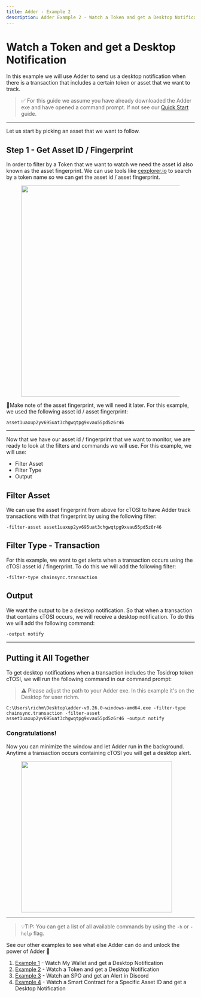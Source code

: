 ```yaml
---
title: Adder - Example 2
description: Adder Example 2 - Watch a Token and get a Desktop Notification.
---
```


# Watch a Token and get a Desktop Notification

In this example we will use Adder to send us a desktop notification when there is a transaction that includes a certain token or asset that we want to track.

> ✅ For this guide we assume you have already downloaded the Adder exe and have opened a command prompt. If not see our [Quick Start](,,/quick-start-overview) guide.

***

Let us start by picking an asset that we want to follow.

## Step 1 - Get Asset ID / Fingerprint

In order to filter by a Token that we want to watch we need the asset id also known as the asset fingerprint. We can use tools like <a href="https://www.cexplorer.io" target="_blank">cexplorer.io</a> to search by a token name so we can get the asset id / asset fingerprint.

<div align="left"><figure><img src="adder/cTOSI_cexploer.png" alt="" width="563"><figcaption></figcaption></figure></div>

📝Make note of the asset fingerprint, we will need it later. For this example, we used the following asset id / asset fingerprint:

```
asset1uaxup2yv695uat3chgwqtpg9xvau55pd5z6r46
```

***

Now that we have our asset id / fingerprint that we want to monitor, we are ready to look at the filters and commands we will use. For this example, we will use:

* Filter Asset
* Filter Type
* Output

## Filter Asset

We can use the asset fingerprint from above for cTOSI to have Adder track transactions with that fingerprint by using the following filter:

```
-filter-asset asset1uaxup2yv695uat3chgwqtpg9xvau55pd5z6r46
```

## Filter Type - Transaction

For this example, we want to get alerts when a transaction occurs using the cTOSI asset id / fingerprint. To do this we will add the following filter:

```
-filter-type chainsync.transaction
```

## Output

We want the output to be a desktop notification. So that when a transaction that contains cTOSI occurs, we will receive a desktop notification. To do this we will add the following command:

```
-output notify
```



***

## Putting it All Together

To get desktop notifications when a transaction includes the Tosidrop token cTOSI, we will run the following command in our command prompt:

> ⚠️ Please adjust the path to your Adder exe. In this example it's on the Desktop for user richm.


```
C:\Users\richm\Desktop\adder-v0.26.0-windows-amd64.exe -filter-type chainsync.transaction -filter-asset asset1uaxup2yv695uat3chgwqtpg9xvau55pd5z6r46 -output notify
```


### Congratulations!

Now you can minimize the window and let Adder run in the background. Anytime a transaction occurs containing cTOSI you will get a desktop alert.


<div align="left"><figure><img src="adder/adder_desktop_alert.png" alt="" width="403"></figure></div>

***

> 💡TIP: You can get a list of all available commands by using the `-h` or `-help` flag.

See our other examples to see what else Adder can do and unlock the power of Adder 💪

1. [Example 1](../example-1-watch-my-wallet-and-get-a-desktop-notification) - Watch My Wallet and get a Desktop Notification
2. [Example 2](../example-2-watch-a-token-and-get-a-desktop-notification) - Watch a Token and get a Desktop Notification
3. [Example 3](../example-3-watch-an-spo-and-get-an-alert-in-discord) - Watch an SPO and get an Alert in Discord
4. [Example 4](../example-4-watch-a-smart-contract-for-a-specific-asset-id-and-get-a-desktop-notification) - Watch a Smart Contract for a Specific Asset ID and get a Desktop Notification
